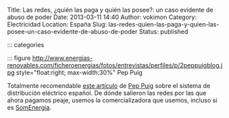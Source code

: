 Title: Las redes, ¿quién las paga y quién las posee?: un caso evidente de abuso de poder
Date: 2013-03-11 14:40
Author: vokimon
Category: Electricidad
Location: España
Slug: las-redes-quien-las-paga-y-quien-las-posee-un-caso-evidente-de-abuso-de-poder
Status: published

::: categories

::: figure http://www.energias-renovables.com/ficheroenergias/fotos/entrevistas/perfiles/p/2peppuigblog.jpg style="float:right; max-width:30%"
	Pep Puig

<!-- PELICAN_BEGIN_SUMMARY -->
Totalmente recomendable [este artículo](http://www.energias-renovables.com/articulo/las-redes--quien-las-paga-y-20130311)
de [Pep Puig] sobre el sistema de distribución eléctrico español.
De dónde salieron las redes por las que ahora pagamos peaje, usemos la comercializadora que usemos, incluso si es [SomEnergia](http://somenergia.coop).
<!-- PELICAN_END_SUMMARY -->

[Pep Puig]: http://www.energias-renovables.com/energias/renovables/index/pag/perfil/colright/perfil/tip/perfil/pagant/Pep%20Puig/pagid/177/botid/177
